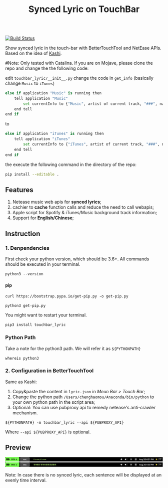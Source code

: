 <center><h1>Synced Lyric on TouchBar</h1></center>
<br></br>

[![Build Status](https://travis-ci.com/ChenghaoMou/touchbar-lyric.svg?branch=master)](https://travis-ci.com/ChenghaoMou/touchbar-lyric)

Show synced lyric in the touch-bar with BetterTouchTool and NetEase APIs. Based on the idea of [Kashi](https://community.folivora.ai/t/kashi-show-current-song-lyrics-on-touch-bar-spotify-itunes-youtube/6301).

#Note:
Only tested with Catalina. If you are on Mojave, please clone the repo and change the the following code:

edit `touchbar_lyric/__init__.py` 
change the code in `get_info` (basically change `Music` to `iTunes`)
```python
else if application "Music" is running then
    tell application "Music"
        set currentInfo to {"Music", artist of current track, "###", name of current track, player position, player state, duration of current track}
    end tell
end if
```

to 
```python
else if application "iTunes" is running then
    tell application "iTunes"
        set currentInfo to {"iTunes", artist of current track, "###", name of current track, player position, player state, duration of current track}
    end tell
end if
```
the execute the following command in the directory of the repo:

```bash
pip install --editable .
```


## Features

1. Netease music web apis for **synced lyrics**;
2. cachier to **cache** function calls and reduce the need to call webapis;
3. Apple script for Spotify & iTunes/Music background track information;
4. Support for **English/Chinese**;

## Instruction

### 1. Denpendencies

First check your python version, which should be 3.6+. All commands should be executed in your terminal.

```shell
python3 --version
```

#### pip

```shell
curl https://bootstrap.pypa.io/get-pip.py -o get-pip.py
```

```Shell
python3 get-pip.py
```

You might want to restart your terminal.

```shell
pip3 install touchbar_lyric
```

### Python Path

Take a note for the python3 path. We will refer it as `${PYTHONPATH}`

```shell
whereis python3
```

### 2. Configuration in BetterTouchTool

Same as Kashi:

1. Copy&paste the content in `lyric.json` in _Meun Bar > Touch Bar_;
2. Change the python path `/Users/chenghaomou/Anaconda/bin/python` to your own python path in the script area;
3. Optional: You can use pubproxy api to remedy netease's anti-crawler mechanism.

```shell
${PYTHONPATH} -m touchbar_lyric --api ${PUBPROXY_API}
```

Where `--api ${PUBPROXY_API}` is optional.

## Preview

![Preview](./preview1.png)
![Preview](./preview2.png)

Note: In case there is no synced lyric, each sentence will be displayed at an evenly time interval.
